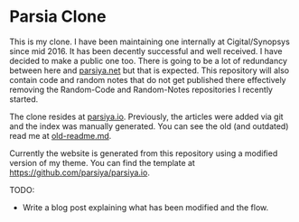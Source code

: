 # Parsia Clone
This is my clone. I have been maintaining one internally at Cigital/Synopsys since mid 2016. It has been decently successful and well received. I have decided to make a public one too. There is going to be a lot of redundancy between here and [parsiya.net][parsiya-net] but that is expected. This repository will also contain code and random notes that do not get published there effectively removing the Random-Code and Random-Notes repositories I recently started.

The clone resides at [parsiya.io][parsiya-io]. Previously, the articles were added via git and the index was manually generated. You can see the old (and outdated) read me at [old-readme.md](Old-READMD.md).

Currently the website is generated from this repository using a modified version of my theme. You can find the template at https://github.com/parsiya/parsiya.io. 

TODO:

- Write a blog post explaining what has been modified and the flow.

<!-- Links -->
[parsiya-net]: https://parsiya.net
[parsiya-io]: http://parsiya.io